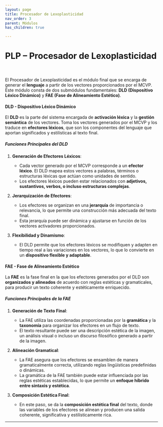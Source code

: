 ```yaml
---
layout: page
title: Procesador de Lexoplasticidad
nav_order: 3
parent: Módulos
has_children: true

---
```


# PLP – Procesador de Lexoplasticidad
<br><br>
El Procesador de Lexoplasticidad es el módulo final que se encarga de generar el **lenguaje** a partir de los vectores proporcionados por el MCVP. Este módulo consta de dos submódulos fundamentales: **DLD (Dispositivo Léxico Dinámico)** y **FAE (Fase de Alineamiento Estético)**.

#### DLD - Dispositivo Léxico Dinámico

El **DLD** es la parte del sistema encargada de **activación léxica** y la **gestión semántica** de los vectores. Toma los vectores generados por el MCVP y los traduce en **efectores léxicos**, que son los componentes del lenguaje que aportan significados y estilísticas al texto final.

##### Funciones Principales del DLD

1. **Generación de Efectores Léxicos**:
   - Cada vector generado por el MCVP corresponde a un **efector léxico**. El DLD mapea estos vectores a palabras, términos o estructuras léxicas que actúan como unidades de sentido.
   - Los efectores léxicos pueden estar relacionados con **adjetivos, sustantivos, verbos, o incluso estructuras complejas**.

2. **Jerarquización de Efectores**:
   - Los efectores se organizan en una **jerarquía** de importancia o relevancia, lo que permite una construcción más adecuada del texto final.
   - Esta jerarquía puede ser dinámica y ajustarse en función de los vectores activadores proporcionados.

3. **Flexibilidad y Dinamismo**:
   - El DLD permite que los efectores léxicos se modifiquen y adapten en tiempo real a las variaciones en los vectores, lo que lo convierte en un **dispositivo flexible y adaptable**.

#### FAE - Fase de Alineamiento Estético

La **FAE** es la fase final en la que los efectores generados por el DLD son **organizados y alineados** de acuerdo con reglas estéticas y gramaticales, para producir un texto coherente y estéticamente enriquecido.

##### Funciones Principales de la FAE

1. **Generación de Texto Final**:
   - La FAE utiliza las coordenadas proporcionadas por la **gramática** y la **taxonomía** para organizar los efectores en un flujo de texto.
   - El texto resultante puede ser una descripción estética de la imagen, un análisis visual o incluso un discurso filosófico generado a partir de la imagen.

2. **Alineación Gramatical**:
   - La FAE asegura que los efectores se ensamblen de manera gramaticalmente correcta, utilizando reglas lingüísticas predefinidas o dinámicas.
   - La gramática de la FAE también puede estar influenciada por las reglas estéticas establecidas, lo que permite un **enfoque híbrido entre sintaxis y estética**.

3. **Composición Estética Final**:
   - En este paso, se da la **composición estética final** del texto, donde las variables de los efectores se alinean y producen una salida coherente, significativa y estilísticamente rica.


---
